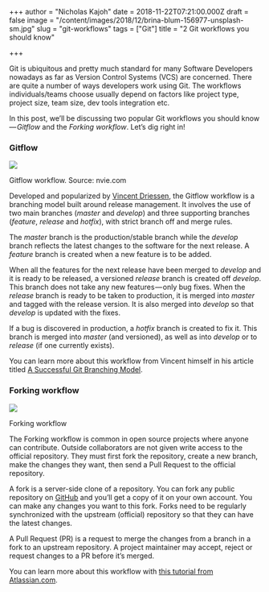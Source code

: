 +++
author = "Nicholas Kajoh"
date = 2018-11-22T07:21:00.000Z
draft = false
image = "/content/images/2018/12/brina-blum-156977-unsplash-sm.jpg"
slug = "git-workflows"
tags = ["Git"]
title = "2 Git workflows you should know"

+++


Git is ubiquitous and pretty much standard for many Software Developers nowadays as far as Version Control Systems (VCS) are concerned. There are quite a number of ways developers work using Git. The workflows individuals/teams choose usually depend on factors like project type, project size, team size, dev tools integration etc.

In this post, we’ll be discussing two popular Git workflows you should know — _Gitflow_ and the _Forking workflow_. Let’s dig right in!

### Gitflow

![](https://cdn-images-1.medium.com/max/800/1*8-zDz1s5Atux_yNW_mXmfg@2x.png)

Gitflow workflow. Source: nvie.com

Developed and popularized by [Vincent Driessen](https://nvie.com/about), the Gitflow workflow is a branching model built around release management. It involves the use of two main branches (_master_ and _develop_) and three supporting branches (_feature_, _release_ and _hotfix_), with strict branch off and merge rules.

The _master_ branch is the production/stable branch while the _develop_ branch reflects the latest changes to the software for the next release. A _feature_ branch is created when a new feature is to be added.

When all the features for the next release have been merged to _develop_ and it is ready to be released, a versioned _release_ branch is created off _develop_. This branch does not take any new features — only bug fixes. When the _release_ branch is ready to be taken to production, it is merged into _master_ and tagged with the release version. It is also merged into _develop_ so that _develop_ is updated with the fixes.

If a bug is discovered in production, a _hotfix_ branch is created to fix it. This branch is merged into _master_ (and versioned), as well as into _develop_ or to _release_ (if one currently exists).

You can learn more about this workflow from Vincent himself in his article titled [A Successful Git Branching Model](https://nvie.com/posts/a-successful-git-branching-model/).

### Forking workflow

![](https://cdn-images-1.medium.com/max/1000/1*J4Y-c1_DbbIviHLOa9spsQ.jpeg)

Forking workflow

The Forking workflow is common in open source projects where anyone can contribute. Outside collaborators are not given write access to the official repository. They must first fork the repository, create a new branch, make the changes they want, then send a Pull Request to the official repository.

A fork is a server-side clone of a repository. You can fork any public repository on [GitHub](https://github.com/) and you’ll get a copy of it on your own account. You can make any changes you want to this fork. Forks need to be regularly synchronized with the upstream (official) repository so that they can have the latest changes.

A Pull Request (PR) is a request to merge the changes from a branch in a fork to an upstream repository. A project maintainer may accept, reject or request changes to a PR before it’s merged.

You can learn more about this workflow with [this tutorial from Atlassian.com](https://www.atlassian.com/git/tutorials/comparing-workflows/forking-workflow).